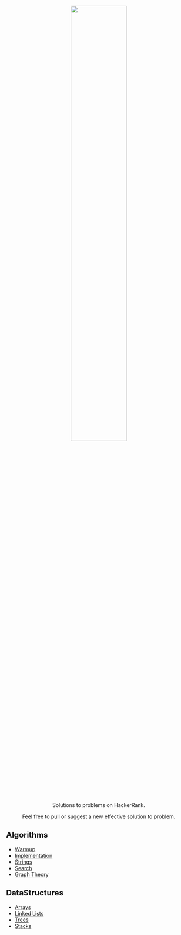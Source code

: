 [CopyrightLicense]:./license.md
<p align="center">
	<a href="https://www.hackerrank.com/ashyantony7"><img src="https://user-images.githubusercontent.com/34477865/77835275-7f45fb00-714b-11ea-8306-d0dcf4a0351d.png" width="55%"></a>
</p>
<p align="center">
    Solutions to problems on HackerRank.
</p>
<p align="center">
	Feel free to pull or suggest a new effective solution to problem.
</p>

## Algorithms
- [Warmup](https://github.com/ashyantony7/HacerkRank/tree/master/Algorithms/Warmup)
- [Implementation](https://github.com/ashyantony7/HacerkRank/tree/master/Algorithms/Implementation)
- [Strings](https://github.com/ashyantony7/HacerkRank/tree/master/Algorithms/Strings)
- [Search](https://github.com/ashyantony7/HacerkRank/tree/master/Algorithms/Search)
- [Graph Theory](https://github.com/ashyantony7/HacerkRank/tree/master/Algorithms/Graph_Theory)

## DataStructures
 - [Arrays](https://github.com/ashyantony7/HacerkRank/tree/master/Data_Structures/Arrays)
 - [Linked Lists](https://github.com/ashyantony7/HacerkRank/tree/master/Data_Structures/Linked_Lists)
 - [Trees](https://github.com/ashyantony7/HacerkRank/tree/master/Data_Structures/Trees)
 - [Stacks](https://github.com/ashyantony7/HacerkRank/tree/master/Data_Structures/Stacks)
